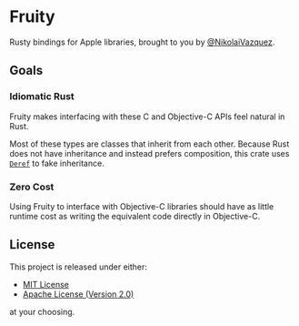 # Fruity

Rusty bindings for Apple libraries, brought to you by
[@NikolaiVazquez](https://twitter.com/NikolaiVazquez).

## Goals

### Idiomatic Rust

Fruity makes interfacing with these C and Objective-C APIs feel natural in Rust.

Most of these types are classes that inherit from each other. Because Rust does
not have inheritance and instead prefers composition, this crate uses [`Deref`]
to fake inheritance.

[`Deref`]: https://doc.rust-lang.org/std/ops/trait.Deref.html

### Zero Cost

Using Fruity to interface with Objective-C libraries should have as little
runtime cost as writing the equivalent code directly in Objective-C.

## License

This project is released under either:

- [MIT License](https://github.com/nvzqz/fruity/blob/main/LICENSE-MIT)
- [Apache License (Version 2.0)](https://github.com/nvzqz/fruity/blob/main/LICENSE-APACHE)

at your choosing.
